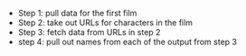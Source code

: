 - Step 1: pull data for the first film
- Step 2: take out URLs for characters in the film
- Step 3: fetch data from URLs in step 2
- step 4: pull out names from each of the output from step 3